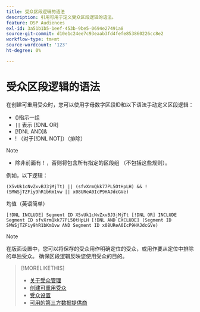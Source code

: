 ```yaml
---
title: 受众区段逻辑的语法
description: 引用可用于定义受众区段逻辑的语法。
feature: DSP Audiences
exl-id: 3a51b1b5-1eef-453b-9be5-0694e27491a8
source-git-commit: d10e1c24ee7c93eaab3fd4fefe853860226cc8e2
workflow-type: tm+mt
source-wordcount: '123'
ht-degree: 0%

---
```


# 受众区段逻辑的语法

在创建可重用受众时，您可以使用字母数字区段ID和以下语法手动定义区段逻辑：

* ()指示一组
* `||` 表示  [!DNL OR] <!-- || escaped with backticks so Jenkins doesn't think it's a Markdown table -->
* [!DNL AND]&amp;
* ! （对于[!DNL NOT]）（排除）

>[!NOTE]
>
>* 除非前面有！，否则将包含所有指定的区段组 （不包括这些规则）。


例如，以下逻辑：

```
(X5vUk1cNvZxvBJ3jMjTt) || (sfvXrmQkk77PL5OtHpLH) && !(SMWSjTZFiy9hR1bKm1vw || x08UReA0IcP9HAJdcGVe)
```

均值（英语简单）

```
[!DNL INCLUDE] Segment ID X5vUk1cNvZxvBJ3jMjTt [!DNL OR] INCLUDE Segment ID sfvXrmQkk77PL5OtHpLH [!DNL AND EXCLUDE] (Segment ID SMWSjTZFiy9hR1bKm1vw AND Segment ID x08UReA0IcP9HAJdcGVe)
```

>[!NOTE]
>
>在版面设置中，您可以将保存的受众用作明确定位的受众，或用作要从定位中排除的单独受众。 确保区段逻辑反映您使用受众的目的。

>[!MORELIKETHIS]
>
>* [关于受众管理](audience-about.md)
>* [创建可重用受众](reusable-audience-create.md)
>* [受众设置](audience-settings.md)
>* [可用的第三方数据提供商](third-party-data-providers.md)

